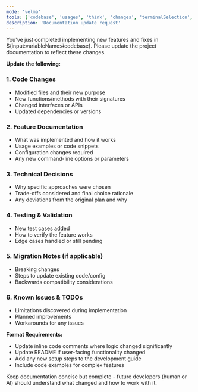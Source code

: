 ```yaml
---
mode: 'velma'
tools: ['codebase', 'usages', 'think', 'changes', 'terminalSelection', 'terminalLastCommand', 'fetch', 'searchResults', 'editFiles', 'search', 'runCommands', 'context7', 'github', 'memory', 'sequentialthinking', 'time', 'mcp-google-cse']
description: 'Documentation update request'
---
```

You've just completed implementing new features and fixes in ${input:variableName:#codebase}. Please update the project documentation to reflect these changes.

**Update the following:**

### 1. **Code Changes**
- Modified files and their new purpose
- New functions/methods with their signatures
- Changed interfaces or APIs
- Updated dependencies or versions

### 2. **Feature Documentation**
- What was implemented and how it works
- Usage examples or code snippets
- Configuration changes required
- Any new command-line options or parameters

### 3. **Technical Decisions**
- Why specific approaches were chosen
- Trade-offs considered and final choice rationale
- Any deviations from the original plan and why

### 4. **Testing & Validation**
- New test cases added
- How to verify the feature works
- Edge cases handled or still pending

### 5. **Migration Notes** (if applicable)
- Breaking changes
- Steps to update existing code/config
- Backwards compatibility considerations

### 6. **Known Issues & TODOs**
- Limitations discovered during implementation
- Planned improvements
- Workarounds for any issues

**Format Requirements:**
- Update inline code comments where logic changed significantly
- Update README if user-facing functionality changed
- Add any new setup steps to the development guide
- Include code examples for complex features

Keep documentation concise but complete - future developers (human or AI) should understand what changed and how to work with it.
